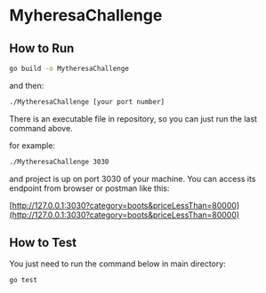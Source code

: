# MyheresaChallenge

## How to Run

```bash
go build -o MytheresaChallenge
```

and then:

```bash
./MytheresaChallenge [your port number]
```

There is an executable file in repository, so you can just run the last command above.

for example:

```bash
./MytheresaChallenge 3030
```

and project is up on port 3030 of your machine. You can access its endpoint from browser or postman like this:

[http://127.0.0.1:3030?category=boots&priceLessThan=80000](http://127.0.0.1:3030?category=boots&priceLessThan=80000)


## How to Test

You just need to run the command below in main directory:

```bash
go test
```
